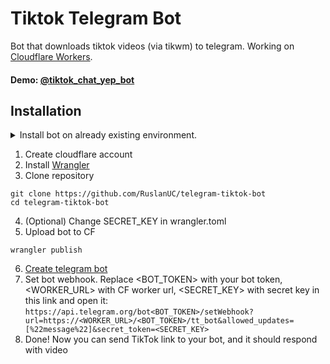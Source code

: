 # Tiktok Telegram Bot

Bot that downloads tiktok videos (via tikwm) to telegram. Working on [Cloudflare Workers](https://workers.cloudflare.com/).

#### Demo: [@tiktok_chat_yep_bot](https://t.me/tiktok_chat_yep_bot)

## Installation

<details>
  <summary>Install bot on already existing environment.</summary>
  You can install your bot to already existing environment by executing <code>/addbot</code> command with token in <a href="https://t.me/tiktok_chat_yep_bot">@tiktok_chat_yep_bot</a>.
  <br>For example: <code>/addbot 123456:ABC-DEF1234ghIkl-zyx57W2v1u123ew11</code>.
  <br><b>Warning: you will not be able to use the bot for your own purposes until you uninstall it: <code>/delbot 123456:ABC-DEF1234ghIkl-zyx57W2v1u123ew11</code></b>
</details>

1. Create cloudflare account
2. Install [Wrangler](https://developers.cloudflare.com/workers/wrangler/install-and-update/#install-wrangler-globally)
3. Clone repository
```shell
git clone https://github.com/RuslanUC/telegram-tiktok-bot
cd telegram-tiktok-bot
```
4. (Optional) Change SECRET_KEY in wrangler.toml
5. Upload bot to CF
```shell
wrangler publish
```
6. [Create telegram bot](https://core.telegram.org/bots/features#botfather)
7. Set bot webhook. Replace <BOT_TOKEN> with your bot token, <WORKER_URL> with CF worker url, <SECRET_KEY> with secret key in this link and open it: `https://api.telegram.org/bot<BOT_TOKEN>/setWebhook?url=https://<WORKER_URL>/<BOT_TOKEN>/tt_bot&allowed_updates=[%22message%22]&secret_token=<SECRET_KEY>`
8. Done! Now you can send TikTok link to your bot, and it should respond with video